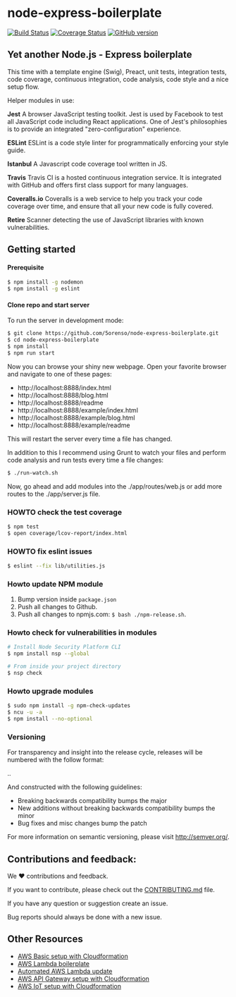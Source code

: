 # node-express-boilerplate
[![Build Status](https://travis-ci.org/5orenso/node-express-boilerplate.svg?branch=master)](https://travis-ci.org/5orenso/node-express-boilerplate)
[![Coverage Status](https://coveralls.io/repos/5orenso/node-express-boilerplate/badge.svg)](https://coveralls.io/r/5orenso/node-express-boilerplate)
[![GitHub version](https://badge.fury.io/gh/5orenso%2Fnode-express-boilerplate.svg)](https://badge.fury.io/gh/5orenso%2Fnode-express-boilerplate)

## Yet another Node.js - Express boilerplate

This time with a template engine (Swig), Preact, unit tests, integration tests, code coverage, continuous integration, code analysis, code style and a nice setup flow.

Helper modules in use:

__Jest__
A browser JavaScript testing toolkit. Jest is used by Facebook to test all JavaScript code including React applications. One of Jest's philosophies is to provide an integrated "zero-configuration" experience.

__ESLint__
ESLint is a code style linter for programmatically enforcing your style guide.

__Istanbul__
A Javascript code coverage tool written in JS.

__Travis__
Travis CI is a hosted continuous integration service. It is integrated with GitHub and offers first class support for many languages.

__Coveralls.io__
Coveralls is a web service to help you track your code coverage over time, and ensure that all your new code is fully covered.

__Retire__
Scanner detecting the use of JavaScript libraries with known vulnerabilities.

## Getting started

#### Prerequisite

```bash
$ npm install -g nodemon
$ npm install -g eslint
```

#### Clone repo and start server

To run the server in development mode:
```bash
$ git clone https://github.com/5orenso/node-express-boilerplate.git
$ cd node-express-boilerplate
$ npm install
$ npm run start
```

Now you can browse your shiny new webpage. Open your favorite browser and navigate to one of these pages:

- http://localhost:8888/index.html
- http://localhost:8888/blog.html
- http://localhost:8888/readme
- http://localhost:8888/example/index.html
- http://localhost:8888/example/blog.html
- http://localhost:8888/example/readme

This will restart the server every time a file has changed.

In addition to this I recommend using Grunt to watch your files and perform code analysis and run tests every time a file changes:
```bash
$ ./run-watch.sh
```

Now, go ahead and add modules into the ./app/routes/web.js or add more routes to the ./app/server.js file.

### HOWTO check the test coverage
```bash
$ npm test
$ open coverage/lcov-report/index.html
```

### HOWTO fix eslint issues
```bash
$ eslint --fix lib/utilities.js
```

### Howto update NPM module

1. Bump version inside `package.json`
2. Push all changes to Github.
3. Push all changes to npmjs.com: `$ bash ./npm-release.sh`.

### Howto check for vulnerabilities in modules
```bash
# Install Node Security Platform CLI
$ npm install nsp --global  

# From inside your project directory
$ nsp check  
```

### Howto upgrade modules
```bash
$ sudo npm install -g npm-check-updates
$ ncu -u -a
$ npm install --no-optional
```

### Versioning
For transparency and insight into the release cycle, releases will be
numbered with the follow format:

<major>.<minor>.<patch>

And constructed with the following guidelines:

* Breaking backwards compatibility bumps the major
* New additions without breaking backwards compatibility bumps the minor
* Bug fixes and misc changes bump the patch

For more information on semantic versioning, please visit http://semver.org/.


## Contributions and feedback:

We ❤️ contributions and feedback.

If you want to contribute, please check out the [CONTRIBUTING.md](CONTRIBUTING.md) file.

If you have any question or suggestion create an issue.

Bug reports should always be done with a new issue.


## Other Resources

* [AWS Basic setup with Cloudformation](https://github.com/5orenso/aws-cloudformation-base)
* [AWS Lambda boilerplate](https://github.com/5orenso/aws-lambda-boilerplate)
* [Automated AWS Lambda update](https://github.com/5orenso/aws-lambda-autodeploy-lambda)
* [AWS API Gateway setup with Cloudformation](https://github.com/5orenso/aws-cloudformation-api-gateway)
* [AWS IoT setup with Cloudformation](https://github.com/5orenso/aws-cloudformation-iot)
